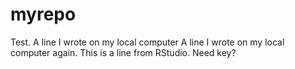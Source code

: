 # myrepo
Test.
A line I wrote on my local computer
A line I wrote on my local computer again.
This is a line from RStudio.
Need key?